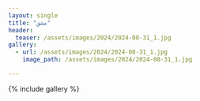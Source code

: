 ```yaml
---
layout: single
title: "مشق"
header:
  teaser: /assets/images/2024/2024-08-31_1.jpg
gallery:
  - url: /assets/images/2024/2024-08-31_1.jpg
    image_path: /assets/images/2024/2024-08-31_1.jpg 

---
```


{% include gallery %}
